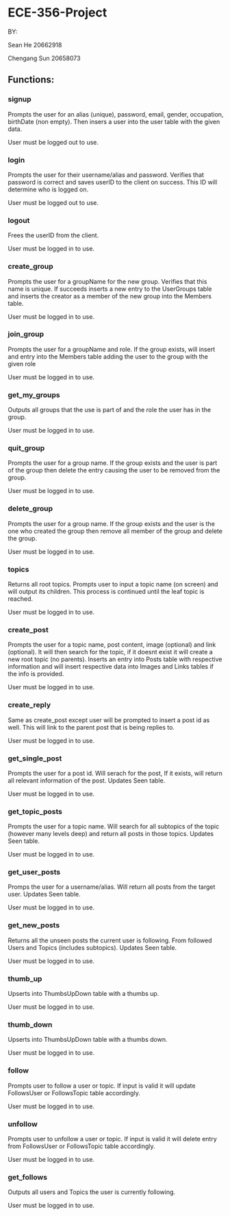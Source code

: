 # ECE-356-Project
BY:

Sean He 20662918 

Chengang Sun 20658073


## Functions:

### signup
Prompts the user for an alias (unique), password, email, gender, occupation, birthDate (non empty). Then insers a user into the user table with the given data.

User must be logged out to use.

### login
Prompts the user for their username/alias and password. Verifies that password is correct and saves userID to the client on success. This ID will determine who is logged on.

User must be logged out to use.

### logout
Frees the userID from the client.

User must be logged in to use.

### create_group
Prompts the user for a groupName for the new group. Verifies that this name is unique. If succeeds inserts a new entry to the UserGroups table and inserts the creator as a member of the new group into the Members table.

User must be logged in to use.

### join_group
Prompts the user for a groupName and role. If the group exists, will insert and entry into the Members table adding the user to the group with the given role

User must be logged in to use.

### get_my_groups
Outputs all groups that the use is part of and the role the user has in the group.

User must be logged in to use.

### quit_group
Prompts the user for a group name. If the group exists and the user is part of the group then delete the entry causing the user to be removed from the group.

User must be logged in to use.

### delete_group
Prompts the user for a group name. If the group exists and the user is the one who created the group then remove all member of the group and delete the group.

User must be logged in to use.

### topics
Returns all root topics. Prompts user to input a topic name (on screen) and will output its children. This process is continued until the leaf topic is reached.

User must be logged in to use.

### create_post
Prompts the user for a topic name, post content, image (optional) and link (optional). It will then search for the topic, if it doesnt exist it will create a new root topic (no parents). Inserts an entry into Posts table with respective information and will insert respective data into Images and Links tables if the info is provided.

User must be logged in to use.

### create_reply
Same as create_post except user will be prompted to insert a post id as well. This will link to the parent post that is being replies to.

User must be logged in to use.

### get_single_post
Prompts the user for a post id. Will serach for the post, If it exists, will return all relevant information of the post. Updates Seen table.

User must be logged in to use.

### get_topic_posts
Prompts the user for a topic name. Will search for all subtopics of the topic (however many levels deep) and return all posts in those topics. Updates Seen table.

User must be logged in to use.

### get_user_posts
Promps the user for a username/alias. Will return all posts from the target user. Updates Seen table.

User must be logged in to use.

### get_new_posts
Returns all the unseen posts the current user is following. From followed Users and Topics (includes subtopics). Updates Seen table.

User must be logged in to use.

### thumb_up
Upserts into ThumbsUpDown table with a thumbs up.

User must be logged in to use.

### thumb_down
Upserts into ThumbsUpDown table with a thumbs down.

User must be logged in to use.

### follow
Prompts user to follow a user or topic. If input is valid it will update FollowsUser or FollowsTopic table accordingly.

User must be logged in to use.

### unfollow
Prompts user to unfollow a user or topic. If input is valid it will delete entry from FollowsUser or FollowsTopic table accordingly.

User must be logged in to use.

### get_follows
Outputs all users and Topics the user is currently following.

User must be logged in to use.

               
